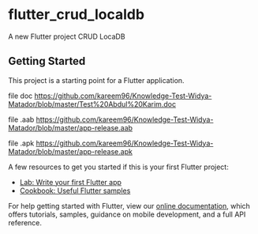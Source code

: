 # flutter_crud_localdb

A new Flutter project CRUD LocaDB

## Getting Started

This project is a starting point for a Flutter application.

file doc 
https://github.com/kareem96/Knowledge-Test-Widya-Matador/blob/master/Test%20Abdul%20Karim.doc

file .aab
https://github.com/kareem96/Knowledge-Test-Widya-Matador/blob/master/app-release.aab

file .apk
https://github.com/kareem96/Knowledge-Test-Widya-Matador/blob/master/app-release.apk


A few resources to get you started if this is your first Flutter project:

- [Lab: Write your first Flutter app](https://flutter.dev/docs/get-started/codelab)
- [Cookbook: Useful Flutter samples](https://flutter.dev/docs/cookbook)

For help getting started with Flutter, view our
[online documentation](https://flutter.dev/docs), which offers tutorials,
samples, guidance on mobile development, and a full API reference.
